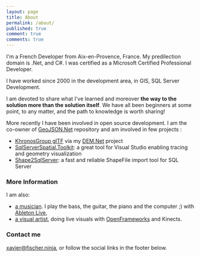 ```yaml
---
layout: page
title: About
permalink: /about/
published: true
comment: true
comments: true
---
```


I'm a French Developer from Aix-en-Provence, France. My predilection domain is .Net, and C#. I was certified as a Microsoft Certified Professional Developer.

I have worked since 2000 in the development area, in GIS, SQL Server Development.

I am devoted to share what I've learned and moreover **the way to the solution more than the solution itself**. We have all been beginners at some point, to any matter, and the path to knowledge is worth sharing! 

More recently I have been involved in open source development. I am the co-owner of [GeoJSON.Net](https://github.com/geojson-net) repository and am involved in few projects :
- [KhronosGroup glTF](https://github.com/KhronosGroup/glTF) via my [DEM.Net](https://github.com/dem-net) project
- [SqlServerSpatial.Toolkit](https://github.com/xfischer/SqlServerSpatial.Toolkit): a great tool for Visual Studio enabling tracing and geometry visualization
- [Shape2SqlServer](https://github.com/xfischer/Shape2SqlServer): a fast and reliable ShapeFile import tool for SQL Server

### More Information


I am also:
- [a musician](https://soundcloud.com/xavierfischer). I play the bass, the guitar, the piano and the computer ;) with [Ableton Live](https://www.ableton.com),
- [a visual artist](https://vimeo.com/assoalreves), doing live visuals with [OpenFrameworks](https://openframeworks.cc) and Kinects.


### Contact me

[xavier@fischer.ninja](mailto:xavier@fischer.ninja), or follow the social links in the footer below.
